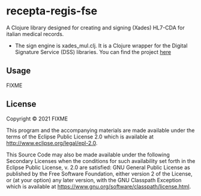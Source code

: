 # recepta-regis-fse

A Clojure library designed for creating and signing (Xades) HL7-CDA for italian medical records.

- The sign engine is xades_mul.clj. It is a Clojure wrapper for the Digital Signature Service (DSS) libraries. You can find the project [here](https://github.com/esig/dss)

## Usage

FIXME

## License

Copyright © 2021 FIXME

This program and the accompanying materials are made available under the
terms of the Eclipse Public License 2.0 which is available at
http://www.eclipse.org/legal/epl-2.0.

This Source Code may also be made available under the following Secondary
Licenses when the conditions for such availability set forth in the Eclipse
Public License, v. 2.0 are satisfied: GNU General Public License as published by
the Free Software Foundation, either version 2 of the License, or (at your
option) any later version, with the GNU Classpath Exception which is available
at https://www.gnu.org/software/classpath/license.html.
